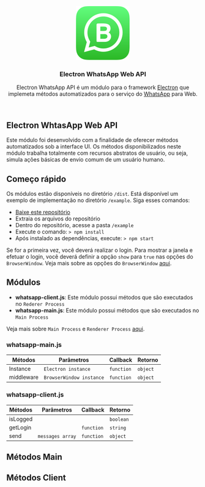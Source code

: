 <p align="center">
<img src="src/logo.svg" alt="">
</p>
<h3 align="center">Electron WhatsApp Web API</h3>
<p align="center">
Electron WhatsApp API é um módulo para o framework <a href="https://www.electronjs.org/">Electron</a> que implemeta métodos automatizados para o serviço do <a href="https://web.whatsapp.com/">WhatsApp</a> para Web.
</p>
<br>

## Electron WhtasApp Web API
Este módulo foi desenvolvido com a finalidade de oferecer métodos automatizados sob a interface UI. Os métodos disponibilizados neste módulo trabalha totalmente com recursos abstratos de usuário, ou seja, simula ações básicas de envio comum de um usuário humano.

## Começo rápido
Os módulos estão disponíveis no diretório ``/dist``. Está disponível um exemplo de implementação no diretório ``/example``. Siga esses comandos:
* [Baixe este repositório](https://github.com/ijoaobatista/electron-whatsapp-api/archive/master.zip)
* Extraia os arquivos do repositório
* Dentro do repositório, acesse a pasta ``/example``
* Execute o comando: ``> npm install``
* Após instalado as dependências, execute: ``> npm start``

Se for a primeira vez, você deverá realizar o login. Para mostrar a janela e efetuar o login, você deverá definir a opção ``show`` para ``true`` nas opções do ``BrowserWindow``. Veja mais sobre as opções do ``BrowserWindow`` [aqui](https://www.electronjs.org/docs/api/browser-window#new-browserwindowoptions).

## Módulos
* **whatsapp-client.js**: Este módulo possui métodos que são executados no ``Rederer Process``
* **whatsapp-main.js**: Este módulo possui métodos que são executados no ``Main Process``

Veja mais sobre ``Main Process`` e ``Renderer Process`` [aqui](https://www.electronjs.org/docs/tutorial/application-architecture#main-and-renderer-processes).

### whatsapp-main.js

Métodos|Parâmetros|Callback|Retorno
-|-|-|-
Instance|``Electron instance``|``function``|``object``
middleware|``BrowserWindow instance``|``function``|``object``

### whatsapp-client.js

Métodos|Parâmetros|Callback|Retorno
-|-|-|-
isLogged|||``boolean``
getLogin||``function``|``string``
send|``messages array``|``function``|``object``

## Métodos Main
## Métodos Client